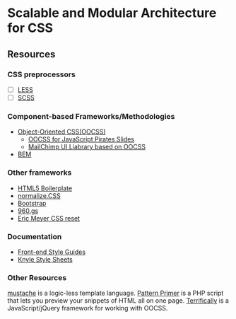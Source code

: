 # Scalable and Modular Architecture for CSS

## Resources

### CSS preprocessors

- [ ] [LESS](http://lesscss.org/)
- [ ] [SCSS](http://sass-lang.com/)

### Component-based Frameworks/Methodologies

- [Object-Oriented CSS(OOCSS)](http://oocss.org/)
  - [OOCSS for JavaScript Pirates Slides](http://speakerrate.com/talks/4642-oocss-for-javascript-pirates)
  - [MailChimp UI Liabrary based on OOCSS](http://www.flickr.com/photos/aarronwalter/5579386649/)
- [BEM](http://bem.github.com/bem-method/html/all.en.html)

### Other frameworks

 - [HTML5 Boilerplate](http://html5boilerplate.com/)
 - [normalize.CSS](https://github.com/necolas/normalize.css/)
 - [Bootstrap](http://twitter.github.com/bootstrap/)
 - [960.gs](http://960.gs/)
 - [Eric Meyer CSS reset](http://meyerweb.com/eric/tools/css/reset/)

### Documentation
 - [Front-end Style Guides](http://24ways.org/2011/front-end-style-guides)
 - [Knyle Style Sheets](http://warpspire.com/posts/kss/)

### Other Resources
 [mustache](http://mustache.github.com/)
 is a logic-less template language.
 [Pattern Primer](https://github.com/adactio/Pattern-Primer) is a PHP script that lets you preview your snippets
 of HTML all on one page.
 [Terrifically](http://www.terrifically.org/) is a JavaScript/jQuery framework for working with
 OOCSS.

